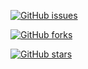 
[![GitHub issues](https://img.shields.io/github/issues/BoWang816/Weekly)](https://github.com/BoWang816/Weekly/issues)

[![GitHub forks](https://img.shields.io/github/forks/BoWang816/Weekly)](https://github.com/BoWang816/Weekly/network)

[![GitHub stars](https://img.shields.io/github/stars/BoWang816/Weekly)](https://github.com/BoWang816/Weekly/stargazers)